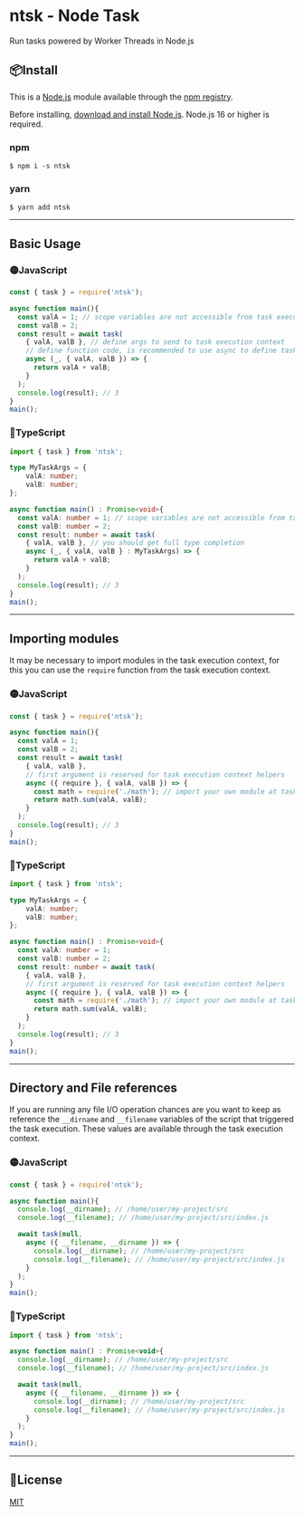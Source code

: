 # ntsk - Node Task
 Run tasks powered by Worker Threads in Node.js
## 📦Install
This is a [Node.js](https://nodejs.org/en/) module available through the
[npm registry](https://www.npmjs.com/package/ntsk).

Before installing, [download and install Node.js](https://nodejs.org/en/download/).
Node.js 16 or higher is required.
### npm
```console
$ npm i -s ntsk
```
### yarn
```console
$ yarn add ntsk
```
---
## Basic Usage
### 🟡JavaScript
```js
const { task } = require('ntsk');

async function main(){
  const valA = 1; // scope variables are not accessible from task execution context
  const valB = 2;
  const result = await task(
    { valA, valB }, // define args to send to task execution context
    // define function code, is recommended to use async to define task functions
    async (_, { valA, valB }) => { 
      return valA + valB;
    }
  );
  console.log(result); // 3
}
main();
```
### 🔵TypeScript
```ts
import { task } from 'ntsk';

type MyTaskArgs = {
    valA: number;
    valB: number;
};

async function main() : Promise<void>{
  const valA: number = 1; // scope variables are not accessible from task execution context
  const valB: number = 2;
  const result: number = await task(
    { valA, valB }, // you should get full type completion
    async (_, { valA, valB } : MyTaskArgs) => { 
      return valA + valB;
    }
  );
  console.log(result); // 3
}
main();
```
---
## Importing modules
It may be necessary to import modules in the task execution context, for this you can use the `require` function from the task execution context.
### 🟡JavaScript
```js
const { task } = require('ntsk');

async function main(){
  const valA = 1;
  const valB = 2;
  const result = await task(
    { valA, valB }, 
    // first argument is reserved for task execution context helpers
    async ({ require }, { valA, valB }) => { 
      const math = require('./math'); // import your own module at task execution context
      return math.sum(valA, valB);      
    }
  );
  console.log(result); // 3
}
main();
```

### 🔵TypeScript

```ts
import { task } from 'ntsk';

type MyTaskArgs = {
    valA: number;
    valB: number;
};

async function main() : Promise<void>{
  const valA: number = 1;
  const valB: number = 2;
  const result: number = await task(
    { valA, valB },
    // first argument is reserved for task execution context helpers
    async ({ require }, { valA, valB }) => { 
      const math = require('./math'); // import your own module at task execution context
      return math.sum(valA, valB);      
    }
  );
  console.log(result); // 3
}
main();
```
---
## Directory and File references
If you are running any file I/O operation chances are you want to keep as reference the `__dirname` and `__filename` variables of the script that triggered the task execution. These values are available through the task execution context.
### 🟡JavaScript
```js
const { task } = require('ntsk');

async function main(){
  console.log(__dirname); // /home/user/my-project/src
  console.log(__filename); // /home/user/my-project/src/index.js

  await task(null,     
    async ({ __filename, __dirname }) => { 
      console.log(__dirname); // /home/user/my-project/src
      console.log(__filename); // /home/user/my-project/src/index.js
    }
  );
}
main();
```
### 🔵TypeScript
```js
import { task } from 'ntsk';

async function main() : Promise<void>{
  console.log(__dirname); // /home/user/my-project/src
  console.log(__filename); // /home/user/my-project/src/index.js

  await task(null,     
    async ({ __filename, __dirname }) => { 
      console.log(__dirname); // /home/user/my-project/src
      console.log(__filename); // /home/user/my-project/src/index.js
    }
  );
}
main();
```
---
## 🔑License
[MIT](https://raw.githubusercontent.com/doriandres/ntsk/main/LICENSE)